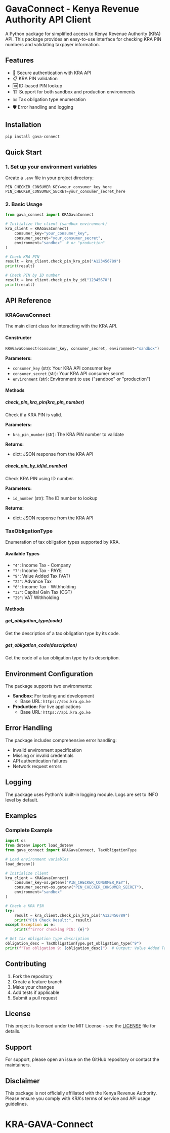 # GavaConnect - Kenya Revenue Authority API Client

A Python package for simplified access to Kenya Revenue Authority (KRA) API. This package provides an easy-to-use interface for checking KRA PIN numbers and validating taxpayer information.

## Features

- 🔐 Secure authentication with KRA API
- 📋 KRA PIN validation
- 🆔 ID-based PIN lookup
- 🏗️ Support for both sandbox and production environments
- 📊 Tax obligation type enumeration
- 🛡️ Error handling and logging

## Installation

```bash
pip install gava-connect
```

## Quick Start

### 1. Set up your environment variables

Create a `.env` file in your project directory:

```env
PIN_CHECKER_CONSUMER_KEY=your_consumer_key_here
PIN_CHECKER_CONSUMER_SECRET=your_consumer_secret_here
```

### 2. Basic Usage

```python
from gava_connect import KRAGavaConnect

# Initialize the client (sandbox environment)
kra_client = KRAGavaConnect(
    consumer_key="your_consumer_key",
    consumer_secret="your_consumer_secret",
    environment="sandbox"  # or "production"
)

# Check KRA PIN
result = kra_client.check_pin_kra_pin("A123456789")
print(result)

# Check PIN by ID number
result = kra_client.check_pin_by_id("12345678")
print(result)
```

## API Reference

### KRAGavaConnect

The main client class for interacting with the KRA API.

#### Constructor

```python
KRAGavaConnect(consumer_key, consumer_secret, environment="sandbox")
```

**Parameters:**
- `consumer_key` (str): Your KRA API consumer key
- `consumer_secret` (str): Your KRA API consumer secret
- `environment` (str): Environment to use ("sandbox" or "production")

#### Methods

##### check_pin_kra_pin(kra_pin_number)

Check if a KRA PIN is valid.

**Parameters:**
- `kra_pin_number` (str): The KRA PIN number to validate

**Returns:**
- dict: JSON response from the KRA API

##### check_pin_by_id(id_number)

Check KRA PIN using ID number.

**Parameters:**
- `id_number` (str): The ID number to lookup

**Returns:**
- dict: JSON response from the KRA API

### TaxObligationType

Enumeration of tax obligation types supported by KRA.

#### Available Types

- `"4"`: Income Tax - Company
- `"7"`: Income Tax - PAYE
- `"9"`: Value Added Tax (VAT)
- `"22"`: Advance Tax
- `"6"`: Income Tax - Withholding
- `"32"`: Capital Gain Tax (CGT)
- `"29"`: VAT Withholding

#### Methods

##### get_obligation_type(code)

Get the description of a tax obligation type by its code.

##### get_obligation_code(description)

Get the code of a tax obligation type by its description.

## Environment Configuration

The package supports two environments:

- **Sandbox**: For testing and development
  - Base URL: `https://sbx.kra.go.ke`
- **Production**: For live applications
  - Base URL: `https://api.kra.go.ke`

## Error Handling

The package includes comprehensive error handling:

- Invalid environment specification
- Missing or invalid credentials
- API authentication failures
- Network request errors

## Logging

The package uses Python's built-in logging module. Logs are set to INFO level by default.

## Examples

### Complete Example

```python
import os
from dotenv import load_dotenv
from gava_connect import KRAGavaConnect, TaxObligationType

# Load environment variables
load_dotenv()

# Initialize client
kra_client = KRAGavaConnect(
    consumer_key=os.getenv("PIN_CHECKER_CONSUMER_KEY"),
    consumer_secret=os.getenv("PIN_CHECKER_CONSUMER_SECRET"),
    environment="sandbox"
)

# Check a KRA PIN
try:
    result = kra_client.check_pin_kra_pin("A123456789")
    print("PIN Check Result:", result)
except Exception as e:
    print(f"Error checking PIN: {e}")

# Get tax obligation type description
obligation_desc = TaxObligationType.get_obligation_type("9")
print(f"Tax obligation 9: {obligation_desc}")  # Output: Value Added Tax (VAT)
```

## Contributing

1. Fork the repository
2. Create a feature branch
3. Make your changes
4. Add tests if applicable
5. Submit a pull request

## License

This project is licensed under the MIT License - see the [LICENSE](LICENSE) file for details.

## Support

For support, please open an issue on the GitHub repository or contact the maintainers.

## Disclaimer

This package is not officially affiliated with the Kenya Revenue Authority. Please ensure you comply with KRA's terms of service and API usage guidelines.
# KRA-GAVA-Connect
